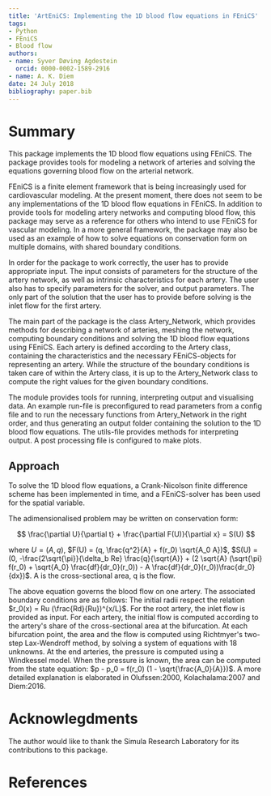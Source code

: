 ```yaml
---
title: 'ArtEniCS: Implementing the 1D blood flow equations in FEniCS'
tags:
- Python
- FEniCS
- Blood flow
authors:
- name: Syver Døving Agdestein
  orcid: 0000-0002-1589-2916
- name: A. K. Diem
date: 24 July 2018
bibliography: paper.bib
---
```


# Summary

This package implements the 1D blood flow equations using FEniCS. The package provides tools for modeling a network of arteries and solving the equations governing blood flow on the arterial network.

FEniCS is a finite element framework that is being increasingly used for cardiovascular modeling. At the present moment, there does not seem to be any implementations of the 1D blood flow equations in FEniCS. In addition to provide tools for modeling artery networks and computing blood flow, this package may serve as a reference for others who intend to use FEniCS for vascular modeling. In a more general framework, the package may also be used as an example of how to solve equations on conservation form on multiple domains, with shared boundary conditions.

In order for the package to work correctly, the user has to provide appropriate input. The input consists of parameters for the structure of the artery network, as well as intrinsic characteristics for each artery. The user also has to specify parameters for the solver, and output parameters. The only part of the solution that the user has to provide before solving is the inlet flow for the first artery.

The main part of the package is the class Artery_Network, which provides methods for describing a network of arteries, meshing the network, computing boundary conditions and solving the 1D blood flow equations using FEniCS. Each artery is defined according to the Artery class, containing the characteristics and the necessary FEniCS-objects for representing an artery. While the structure of the boundary conditions is taken care of within the Artery class, it is up to the Artery_Network class to compute the right values for the given boundary conditions.

The module provides tools for running, interpreting output and visualising data. An example run-file is preconfigured to read parameters from a config file and to run the necessary functions from Artery_Network in the right order, and thus generating an output folder containing the solution to the 1D blood flow equations. The utils-file provides methods for interpreting output. A post processing file is configured to make plots.

## Approach

To solve the 1D blood flow equations, a Crank-Nicolson finite difference scheme has been implemented in time, and a FEniCS-solver has been used for the spatial variable.

The adimensionalised problem may be written on conservation form:

$$
\frac{\partial U}{\partial t} + \frac{\partial F(U)}{\partial x} = S(U)
$$

where $U = (A, q)$, $F(U) = (q, \frac{q^2}{A} + f(r_0) \sqrt{A_0 A})$, $S(U) = (0, -\frac{2\sqrt{\pi}}{\delta_b Re} \frac{q}{\sqrt{A}} + (2 \sqrt{A} (\sqrt{\pi} f(r_0) + \sqrt{A_0} \frac{df}{dr_0}(r_0)) - A \frac{df}{dr_0}(r_0))\frac{dr_0}{dx})$. A is the cross-sectional area, q is the flow.

The above equation governs the blood flow on one artery. The associated boundary conditions are as follows: The initial radii respect the relation $r_0(x) = Ru (\frac{Rd}{Ru})^{x/L}$. For the root artery, the inlet flow is provided as input. For each artery, the initial flow is computed according to the artery's share of the cross-sectional area at the bifurcation. At each bifurcation point, the area and the flow is computed using Richtmyer's two-step Lax-Wendroff method, by solving a system of equations with 18 unknowns. At the end arteries, the pressure is computed using a Windkessel model. When the pressure is known, the area can be computed from the state equation: $p - p_0 = f(r_0) (1 - \sqrt{\frac{A_0}{A}})$. A more detailed explanation is elaborated in Olufssen:2000, Kolachalama:2007 and Diem:2016.


# Acknowlegdments

The author would like to thank the Simula Research Laboratory for its contributions to this package.


# References
